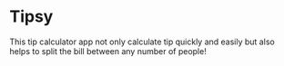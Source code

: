 # Tipsy
This tip calculator app not only calculate tip quickly and easily but also helps to split the bill between any number of people!
